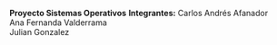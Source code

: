 **Proyecto Sistemas Operativos**
**Integrantes:** Carlos Andrés Afanador  
                 Ana Fernanda Valderrama   
                 Julian Gonzalez
